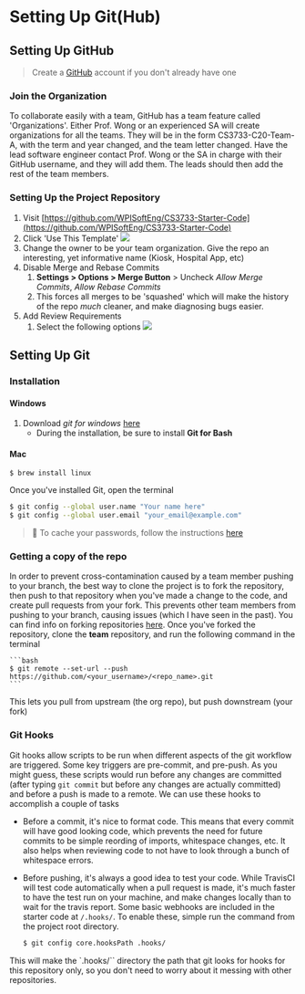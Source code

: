 # Setting Up Git(Hub)

## Setting Up GitHub

> Create a [GitHub](github.com) account if you don't already have one

### Join the Organization

To collaborate easily with a team, GitHub has a team feature called 'Organizations'. Either Prof. Wong or an experienced SA will create organizations for all the teams. They will be in the form CS3733-C20-Team-A, with the term and year changed, and the team letter changed. Have the lead software engineer contact Prof. Wong or the SA in charge with their GitHub username, and they will add them. The leads should then add the rest of the team members.

### Setting Up the Project Repository

1. Visit [https://github.com/WPISoftEng/CS3733-Starter-Code](https://github.com/WPISoftEng/CS3733-Starter-Code)
2. Click 'Use This Template'
    ![](https://help.github.com/assets/images/help/repository/use-this-template-button.png)
3. Change the owner to be your team organization. Give the repo an interesting, yet informative name (Kiosk, Hospital App, etc)
4. Disable Merge and Rebase Commits
   1. **Settings > Options > Merge Button** > Uncheck *Allow Merge Commits*, *Allow Rebase Commits*
   2. This forces all merges to be 'squashed' which will make the history of the repo *much* cleaner, and make diagnosing bugs easier.
5. Add Review Requirements
   1. Select the following options
   ![](https://i.ibb.co/xM0GYxc/image.png)

## Setting Up Git

### Installation

#### Windows

1. Download *git for windows* [here](https://git-scm.com/download/win)
   - During the installation, be sure to install **Git for Bash**

#### Mac

`$ brew install linux`

Once you've installed Git, open the terminal

```bash
$ git config --global user.name "Your name here"
$ git config --global user.email "your_email@example.com"
```

> :memo: To cache your passwords, follow the instructions [here](https://help.github.com/en/github/using-git/caching-your-github-password-in-git)

### Getting a copy of the repo

In order to prevent cross-contamination caused by a team member pushing to your branch, the best way to clone the project is to fork the repository, then push to that repository when you've made a change to the code, and create pull requests from your fork. This prevents other team members from pushing to your branch, causing issues (which I have seen in the past). You can find info on forking repositories [here](https://help.github.com/en/articles/fork-a-repo). Once you've forked the repository, clone the **team** repository, and run the following command in the terminal 

    ```bash
    $ git remote --set-url --push https://github.com/<your_username>/<repo_name>.git
    ```

This lets you pull from upstream (the org repo), but push downstream (your fork)

### Git Hooks

Git hooks allow scripts to be run when different aspects of the git workflow are triggered. Some key triggers are pre-commit, and pre-push. As you might guess, these scripts would run before any changes are committed (after typing `git commit` but before any changes are actually committed) and before a push is made to a remote.  We can use these hooks to accomplish a couple of tasks
- Before a commit, it's nice to format code. This means that every commit will have good looking code, which prevents the need for future commits to be simple reording of imports, whitespace changes, etc. It also helps when reviewing code to not have to look through a bunch of whitespace errors.
- Before pushing, it's always a good idea to test your code. While TravisCI will test code automatically when a pull request is made, it's much faster to have the test run on your machine, and make changes locally than to wait for the travis report. 
Some basic webhooks are included in the starter code at `/.hooks/`. To enable these, simple run the command from the project root directory.

    ```bash
    $ git config core.hooksPath .hooks/
    ```
This will make the `.hooks/`` directory the path that git looks for hooks for this repository only, so you don't need to worry about it messing with other repositories.
